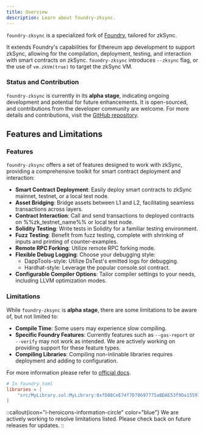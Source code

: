 ```yaml
---
title: Overview
description: Learn about foundry-zksync.
---
```


`foundry-zksync` is a specialized fork of [Foundry](https://github.com/foundry-rs/foundry), tailored for zkSync.

It extends Foundry's capabilities for Ethereum app development to support zkSync, allowing for the compilation,
deployment, testing, and interaction with smart contracts on zkSync.
`foundry-zksync` introduces `--zksync` flag, or the use of `vm.zkVm(true)` to target the zkSync VM.

### Status and Contribution

`foundry-zksync` is currently in its **alpha stage**, indicating ongoing development and potential for future enhancements.
It is open-sourced, and contributions from the developer community are welcome.
For more details and contributions, visit the [GitHub repository](%%zk_git_repo_foundry-zksync%%).

## Features and Limitations

### Features

`foundry-zksync` offers a set of features designed to work with zkSync, providing a comprehensive toolkit for smart contract deployment and interaction:

- **Smart Contract Deployment**: Easily deploy smart contracts to zkSync mainnet, testnet, or a local test node.
- **Asset Bridging**: Bridge assets between L1 and L2, facilitating seamless transactions across layers.
- **Contract Interaction**: Call and send transactions to deployed contracts on %%zk_testnet_name%% or local test node.
- **Solidity Testing**: Write tests in Solidity for a familiar testing environment.
- **Fuzz Testing**: Benefit from fuzz testing, complete with shrinking of inputs and printing of counter-examples.
- **Remote RPC Forking**: Utilize remote RPC forking mode.
- **Flexible Debug Logging**: Choose your debugging style:
  - DappTools-style: Utilize DsTest's emitted logs for debugging.
  - Hardhat-style: Leverage the popular console.sol contract.
- **Configurable Compiler Options**: Tailor compiler settings to your needs, including LLVM optimization modes.

### Limitations

While `foundry-zksync` is **alpha stage**, there are some limitations to be aware of, but not limited to:

- **Compile Time**: Some users may experience slow compiling.
- **Specific Foundry Features**: Currently features such as `--gas-report` or `--verify` may not work as intended.
We are actively working on providing support for these feature types.
- **Compiling Libraries**: Compiling non-inlinable libraries requires deployment and adding to configuration.

For more information please refer to [official docs](/build/tooling/hardhat/compiling-libraries).

  ```toml
  # In foundry.toml
  libraries = [
      "src/MyLibrary.sol:MyLibrary:0xfD88CeE74f7D78697775aBDAE53f9Da1559728E4"
  ]
  ```

::callout{icon="i-heroicons-information-circle" color="blue"}
We are actively working to resolve limitations listed. Please check back on future releases for updates.
::
